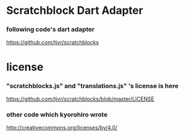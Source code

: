 # Scratchblock Dart Adapter
###  following code's dart adapter
  https://github.com/tjvr/scratchblocks

# license
### "scratchblocks.js" and "translations.js" 's license is here
 https://github.com/tjvr/scratchblocks/blob/master/LICENSE

### other code which kyorohiro wrote
 http://creativecommons.org/licenses/by/4.0/
